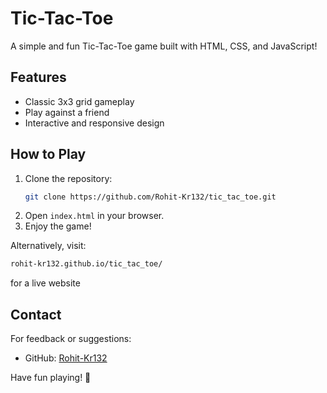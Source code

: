 # Tic-Tac-Toe

A simple and fun Tic-Tac-Toe game built with HTML, CSS, and JavaScript!

## Features
- Classic 3x3 grid gameplay
- Play against a friend
- Interactive and responsive design

## How to Play
1. Clone the repository:
   ```bash
   git clone https://github.com/Rohit-Kr132/tic_tac_toe.git
   ```
2. Open `index.html` in your browser.
3. Enjoy the game!

Alternatively, visit:
```bash
rohit-kr132.github.io/tic_tac_toe/
```
for a live website

## Contact
For feedback or suggestions:
- GitHub: [Rohit-Kr132](https://github.com/Rohit-Kr132)

Have fun playing! 🎉
